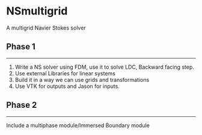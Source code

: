 # NSmultigrid
A multigrid Navier Stokes solver
## Phase 1
------
1. Write a NS solver using FDM, use it to solve LDC, Backward facing step. 
2. Use external Libraries for linear systems
3. Build it in a way we can use grids and transformations
4. Use VTK for outputs and Jason for inputs. 

## Phase 2
------
Include a multiphase module/Immersed Boundary module
